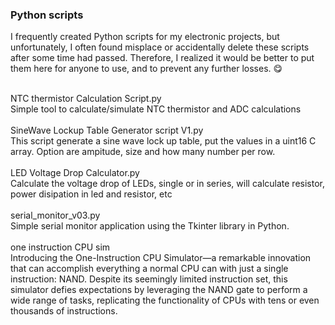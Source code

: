 <h3>Python scripts</h3>
<p>I frequently created Python scripts for my electronic projects, but unfortunately, I often found misplace or accidentally delete these scripts after some time had passed. Therefore, I realized it would be better to put  them here for anyone to use, and to prevent any further losses. 😋 </p>
<br />NTC thermistor Calculation Script.py
<br />Simple tool to calculate/simulate NTC thermistor and ADC calculations
<br />
<br />SineWave Lockup Table Generator script V1.py
<br />This script generate a sine wave lock up table, put the values in a uint16 C array. Option are ampitude, size and how many number per row.
<br />
<br />LED Voltage Drop Calculator.py
<br />Calculate the voltage drop of LEDs, single or in series, will calculate resistor, power disipation in led and resistor, etc
<br />
<br />serial_monitor_v03.py
<br />Simple serial monitor application using the Tkinter library in Python. 
<br />
<br />one instruction CPU sim
<br />Introducing the One-Instruction CPU Simulator—a remarkable innovation that can accomplish everything a normal CPU can with just a single instruction: NAND. Despite its seemingly limited instruction set, this simulator defies expectations by leveraging the NAND gate to perform a wide range of tasks, replicating the functionality of CPUs with tens or even thousands of instructions.
